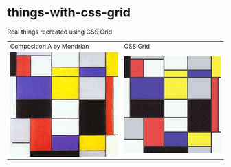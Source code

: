 # things-with-css-grid
Real things recreated using CSS Grid

<table>
    <tr>
        <td>
            Composition A by Mondrian
        </td>
        <td>
            CSS Grid
        </td>
    <tr>
    <tr>
        <td>
            <img src="assets/screenshots/composition-a-1923.jpg" alt="original" width="400px"/>
        </td>
        <td>
            <img src="assets/screenshots/composition-a-1923-css.png" alt="css" width="400px"/>
        </td>
    <tr>
</table>




